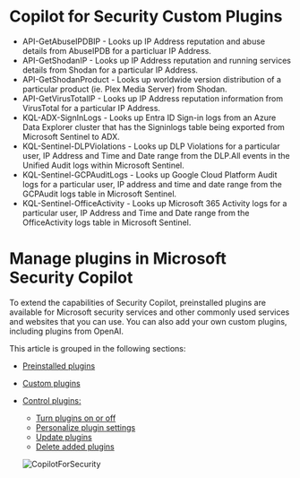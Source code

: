 # Copilot for Security Custom Plugins

* API-GetAbuseIPDBIP - Looks up IP Address reputation and abuse details from AbuseIPDB for a particluar IP Address.
* API-GetShodanIP - Looks up IP Address reputation and running services details from Shodan for a particular IP Address.
* API-GetShodanProduct - Looks up worldwide version distribution of a particular product (ie. Plex Media Server) from Shodan.
* API-GetVirusTotalIP - Looks up IP Address reputation information from VirusTotal for a particular IP Address.
* KQL-ADX-SignInLogs - Looks up Entra ID Sign-in logs from an Azure Data Explorer cluster that has the Signinlogs table being exported from Microsoft Sentinel to ADX.
* KQL-Sentinel-DLPViolations - Looks up DLP Violations for a particular user, IP Address and Time and Date range from the DLP.All events in the Unified Audit logs within Microsoft Sentinel.
* KQL-Sentinel-GCPAuditLogs - Looks up Google Cloud Platform Audit logs for a particular user, IP address and time and date range from the GCPAudit logs table in Microsoft Sentinel.
* KQL-Sentinel-OfficeActivity - Looks up Microsoft 365 Activity logs for a particular user, IP Address and Time and Date range from the OfficeActivity logs table in Microsoft Sentinel.


# Manage plugins in Microsoft Security Copilot

To extend the capabilities of Security Copilot, preinstalled plugins are available for Microsoft security services and other commonly used services and websites that you can use. You can also add your own custom plugins, including plugins from OpenAI.

This article is grouped in the following sections:

- [Preinstalled plugins](https://learn.microsoft.com/en-us/security-copilot/manage-plugins?tabs=securitycopilotplugin#preinstalled-plugins)
- [Custom plugins](https://learn.microsoft.com/en-us/security-copilot/manage-plugins?tabs=securitycopilotplugin#custom-plugins)
- [Control plugins:](https://learn.microsoft.com/en-us/security-copilot/manage-plugins?tabs=securitycopilotplugin#control-plugins)
   - [Turn plugins on or off](https://learn.microsoft.com/en-us/security-copilot/manage-plugins?tabs=securitycopilotplugin#turn-plugins-on-or-off)
   - [Personalize plugin settings](https://learn.microsoft.com/en-us/security-copilot/manage-plugins?tabs=securitycopilotplugin#personalize-plugin-settings)
   - [Update plugins](https://learn.microsoft.com/en-us/security-copilot/manage-plugins?tabs=securitycopilotplugin#control-plugins)
   - [Delete added plugins](https://learn.microsoft.com/en-us/security-copilot/manage-plugins?tabs=securitycopilotplugin#delete-added-plugins)

  

   ![CopilotForSecurity](https://learn.microsoft.com/en-us/security-copilot/media/manage-plugin-custom.png)
